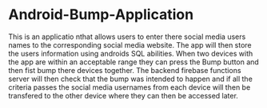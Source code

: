 # Android-Bump-Application

This is an applicatio nthat allows users to enter there social media users names to the corresponding social media website. The app will then store the users information using androids SQL abilities. When two devices with the app are within an acceptable range they can press the Bump button and then fist bump there devices together. The backend firebase functions server will then check that the bump was intended to happen and if all the criteria passes the social media usernames from each device will then be transfered to the other device where they can then be accessed later.
